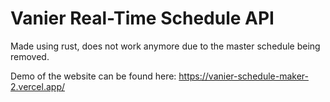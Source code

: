 # Vanier Real-Time Schedule API
Made using rust, does not work anymore due to the master schedule being removed.

Demo of the website can be found here: https://vanier-schedule-maker-2.vercel.app/
